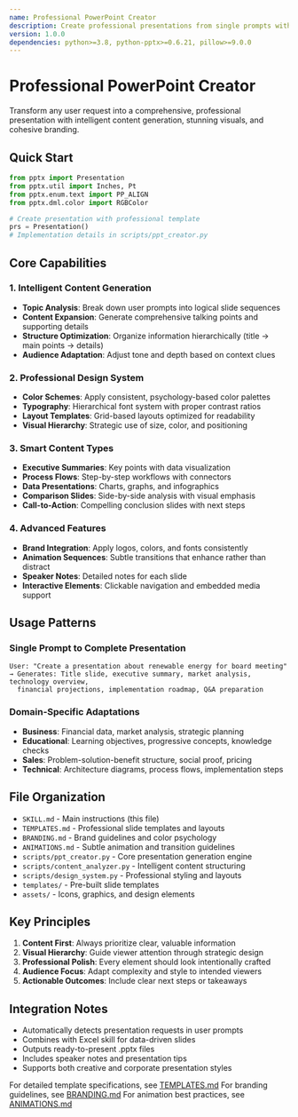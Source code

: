 ```yaml
---
name: Professional PowerPoint Creator
description: Create professional presentations from single prompts with comprehensive content, design, animations, and branding. Use when user requests presentations, PPTs, slides, or pitch decks.
version: 1.0.0
dependencies: python>=3.8, python-pptx>=0.6.21, pillow>=9.0.0
---
```


# Professional PowerPoint Creator

Transform any user request into a comprehensive, professional presentation with intelligent content generation, stunning visuals, and cohesive branding.

## Quick Start

```python
from pptx import Presentation
from pptx.util import Inches, Pt
from pptx.enum.text import PP_ALIGN
from pptx.dml.color import RGBColor

# Create presentation with professional template
prs = Presentation()
# Implementation details in scripts/ppt_creator.py
```

## Core Capabilities

### 1. Intelligent Content Generation
- **Topic Analysis**: Break down user prompts into logical slide sequences
- **Content Expansion**: Generate comprehensive talking points and supporting details  
- **Structure Optimization**: Organize information hierarchically (title → main points → details)
- **Audience Adaptation**: Adjust tone and depth based on context clues

### 2. Professional Design System
- **Color Schemes**: Apply consistent, psychology-based color palettes
- **Typography**: Hierarchical font system with proper contrast ratios
- **Layout Templates**: Grid-based layouts optimized for readability
- **Visual Hierarchy**: Strategic use of size, color, and positioning

### 3. Smart Content Types
- **Executive Summaries**: Key points with data visualization
- **Process Flows**: Step-by-step workflows with connectors
- **Data Presentations**: Charts, graphs, and infographics
- **Comparison Slides**: Side-by-side analysis with visual emphasis
- **Call-to-Action**: Compelling conclusion slides with next steps

### 4. Advanced Features
- **Brand Integration**: Apply logos, colors, and fonts consistently
- **Animation Sequences**: Subtle transitions that enhance rather than distract
- **Speaker Notes**: Detailed notes for each slide
- **Interactive Elements**: Clickable navigation and embedded media support

## Usage Patterns

### Single Prompt to Complete Presentation
```
User: "Create a presentation about renewable energy for board meeting"
→ Generates: Title slide, executive summary, market analysis, technology overview, 
  financial projections, implementation roadmap, Q&A preparation
```

### Domain-Specific Adaptations
- **Business**: Financial data, market analysis, strategic planning
- **Educational**: Learning objectives, progressive concepts, knowledge checks
- **Sales**: Problem-solution-benefit structure, social proof, pricing
- **Technical**: Architecture diagrams, process flows, implementation steps

## File Organization

- `SKILL.md` - Main instructions (this file)
- `TEMPLATES.md` - Professional slide templates and layouts
- `BRANDING.md` - Brand guidelines and color psychology
- `ANIMATIONS.md` - Subtle animation and transition guidelines
- `scripts/ppt_creator.py` - Core presentation generation engine
- `scripts/content_analyzer.py` - Intelligent content structuring
- `scripts/design_system.py` - Professional styling and layouts
- `templates/` - Pre-built slide templates
- `assets/` - Icons, graphics, and design elements

## Key Principles

1. **Content First**: Always prioritize clear, valuable information
2. **Visual Hierarchy**: Guide viewer attention through strategic design
3. **Professional Polish**: Every element should look intentionally crafted
4. **Audience Focus**: Adapt complexity and style to intended viewers
5. **Actionable Outcomes**: Include clear next steps or takeaways

## Integration Notes

- Automatically detects presentation requests in user prompts
- Combines with Excel skill for data-driven slides
- Outputs ready-to-present .pptx files
- Includes speaker notes and presentation tips
- Supports both creative and corporate presentation styles

For detailed template specifications, see [TEMPLATES.md](TEMPLATES.md)
For branding guidelines, see [BRANDING.md](BRANDING.md)
For animation best practices, see [ANIMATIONS.md](ANIMATIONS.md)